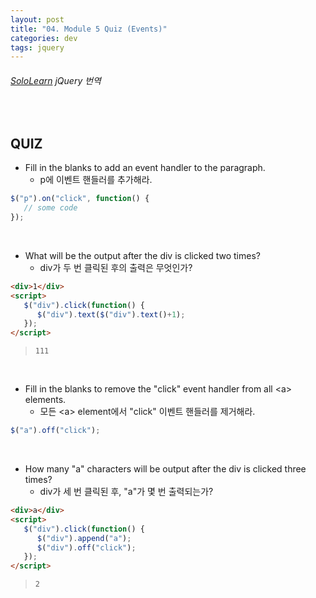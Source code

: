 ```yaml
---
layout: post
title: "04. Module 5 Quiz (Events)"
categories: dev
tags: jquery
---
```


###### [SoloLearn](https://www.sololearn.com/) jQuery 번역

<br>

## QUIZ

- Fill in the blanks to add an event handler to the paragraph.
  - p에 이벤트 핸들러를 추가해라.

```js
$("p").on("click", function() {
   // some code
});
```

<br>

- What will be the output after the div is clicked two times?
  - div가 두 번 클릭된 후의 출력은 무엇인가?

```html
<div>1</div>
<script>
   $("div").click(function() {
      $("div").text($("div").text()+1);
   });
</script>
```

> `111`

<br>

- Fill in the blanks to remove the "click" event handler from all \<a> elements.
  - 모든 \<a> element에서 "click" 이벤트 핸들러를 제거해라.

```js
$("a").off("click");
```

<br>

- How many "a" characters will be output after the div is clicked three times?
  - div가 세 번 클릭된 후, "a"가 몇 번 출력되는가?

```html
<div>a</div>
<script>
   $("div").click(function() {
      $("div").append("a");
      $("div").off("click");
   });
</script>
```

> `2`

<br>